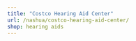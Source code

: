 ```yaml
---
title: "Costco Hearing Aid Center"
url: /nashua/costco-hearing-aid-center/
shop: hearing aids
---
```


